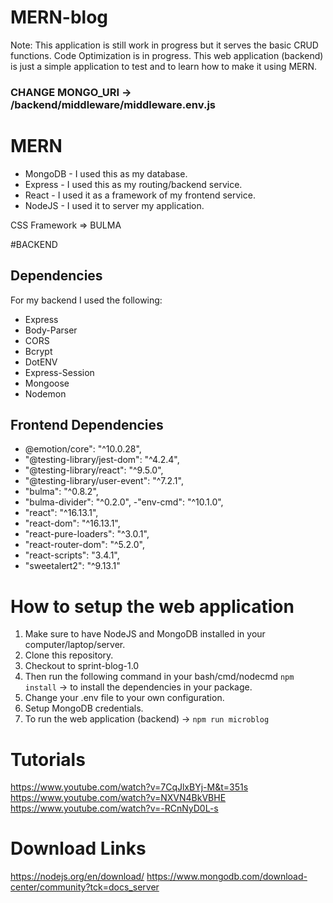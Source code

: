 # MERN-blog
Note: This application is still work in progress but it serves the basic CRUD functions. Code Optimization is in progress.
This web application (backend) is just a simple application to test and to learn how to make it using MERN.

### CHANGE MONGO_URI -> /backend/middleware/middleware.env.js


# MERN
 -  MongoDB - I used this as my database.
 -  Express - I used this as my routing/backend service.
 -  React - I used it as a framework of my frontend service.
 -  NodeJS - I used it to server my application.

CSS Framework => BULMA

#BACKEND
## Dependencies
For my backend I used the following:
 - Express
 - Body-Parser
 - CORS
 - Bcrypt
 - DotENV
 - Express-Session
 - Mongoose
 - Nodemon
 


## Frontend Dependencies 
 - @emotion/core": "^10.0.28",
 - "@testing-library/jest-dom": "^4.2.4",
 - "@testing-library/react": "^9.5.0",
 - "@testing-library/user-event": "^7.2.1",
 - "bulma": "^0.8.2",
 - "bulma-divider": "^0.2.0",
 -"env-cmd": "^10.1.0",
 - "react": "^16.13.1",
 - "react-dom": "^16.13.1",
 - "react-pure-loaders": "^3.0.1",
 - "react-router-dom": "^5.2.0",
 - "react-scripts": "3.4.1",
 - "sweetalert2": "^9.13.1"


 # How to setup the web application 
 1. Make sure to have NodeJS and MongoDB installed in your computer/laptop/server.
 2. Clone this repository.
 3. Checkout to sprint-blog-1.0
 4. Then run the following command in your bash/cmd/nodecmd `npm install` -> to install the dependencies in your package.
 5. Change your .env file to your own configuration.
 6. Setup MongoDB credentials.
 7. To run the web application (backend) -> `npm run microblog`
 
 # Tutorials
https://www.youtube.com/watch?v=7CqJlxBYj-M&t=351s
https://www.youtube.com/watch?v=NXVN4BkVBHE
https://www.youtube.com/watch?v=-RCnNyD0L-s

# Download Links
https://nodejs.org/en/download/
https://www.mongodb.com/download-center/community?tck=docs_server

